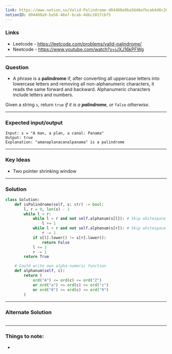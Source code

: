 ```yaml
---
link: https://www.notion.so/Valid-Palindrome-d04408a9ba5646efbcab4d6c201fcbf5
notionID: d04408a9-ba56-46ef-bcab-4d6c201fcbf5
---
```

### Links
- Leetcode -  <https://leetcode.com/problems/valid-palindrome/>
- Neetcode - <https://www.youtube.com/watch?v=jJXJ16kPFWg>
---
### Question
-  A phrase is a **palindrome** if, after converting all uppercase letters into lowercase letters and removing all non-alphanumeric characters, it reads the same forward and backward. Alphanumeric characters include letters and numbers.

Given a string `s`, return `true` _if it is a **palindrome**, or_ `false` _otherwise_.

---
### Expected input/output
```
Input: s = "A man, a plan, a canal: Panama"
Output: true
Explanation: "amanaplanacanalpanama" is a palindrome
```
---
### Key Ideas
- Two pointer shrinking window
---
### Solution
```python
class Solution:
    def isPalindrome(self, s: str) -> bool:
        l, r = 0, len(s) - 1
        while l < r:
            while l < r and not self.alphanum(s[l]): # Skip whitespace
                l += 1
            while l < r and not self.alphanum(s[r]): # Skip whitespace
                r -= 1
            if s[l].lower() != s[r].lower():
                return False
            l += 1
            r -= 1
        return True

    # Could write own alpha-numeric function
    def alphanum(self, c):
        return (
            ord("A") <= ord(c) <= ord("Z")
            or ord("a") <= ord(c) <= ord("z")
            or ord("0") <= ord(c) <= ord("9")
        )

```
---
### Alternate Solution
```python

```
---
### Things to note:
- 